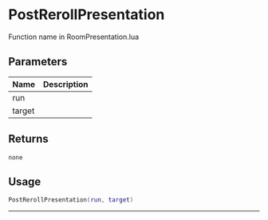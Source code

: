 # PostRerollPresentation

Function name in RoomPresentation.lua

## Parameters

| Name   | Description |
| ------ | ----------- |
| run    |             |
| target |             |

## Returns

`none`

## Usage

```lua
PostRerollPresentation(run, target)
```

---
